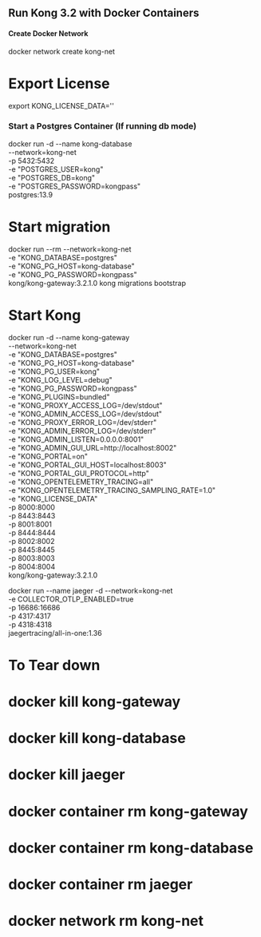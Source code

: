 ## Run Kong 3.2 with Docker Containers


#### Create Docker Network
docker network create kong-net

# Export License
export KONG_LICENSE_DATA=''

### Start a Postgres Container (If running db mode)
docker run -d --name kong-database \
  --network=kong-net \
  -p 5432:5432 \
  -e "POSTGRES_USER=kong" \
  -e "POSTGRES_DB=kong" \
  -e "POSTGRES_PASSWORD=kongpass" \
  postgres:13.9

# Start migration
docker run --rm --network=kong-net \
-e "KONG_DATABASE=postgres" \
-e "KONG_PG_HOST=kong-database" \
-e "KONG_PG_PASSWORD=kongpass" \
kong/kong-gateway:3.2.1.0 kong migrations bootstrap

# Start Kong
docker run -d --name kong-gateway \
--network=kong-net \
-e "KONG_DATABASE=postgres" \
-e "KONG_PG_HOST=kong-database" \
-e "KONG_PG_USER=kong" \
-e "KONG_LOG_LEVEL=debug" \
-e "KONG_PG_PASSWORD=kongpass" \
-e "KONG_PLUGINS=bundled" \
-e "KONG_PROXY_ACCESS_LOG=/dev/stdout" \
-e "KONG_ADMIN_ACCESS_LOG=/dev/stdout" \
-e "KONG_PROXY_ERROR_LOG=/dev/stderr" \
-e "KONG_ADMIN_ERROR_LOG=/dev/stderr" \
-e "KONG_ADMIN_LISTEN=0.0.0.0:8001" \
-e "KONG_ADMIN_GUI_URL=http://localhost:8002" \
-e "KONG_PORTAL=on" \
-e "KONG_PORTAL_GUI_HOST=localhost:8003" \
-e "KONG_PORTAL_GUI_PROTOCOL=http" \
-e "KONG_OPENTELEMETRY_TRACING=all" \
-e "KONG_OPENTELEMETRY_TRACING_SAMPLING_RATE=1.0" \
-e "KONG_LICENSE_DATA" \
-p 8000:8000 \
-p 8443:8443 \
-p 8001:8001 \
-p 8444:8444 \
-p 8002:8002 \
-p 8445:8445 \
-p 8003:8003 \
-p 8004:8004 \
kong/kong-gateway:3.2.1.0

docker run --name jaeger -d --network=kong-net \
  -e COLLECTOR_OTLP_ENABLED=true \
  -p 16686:16686 \
  -p 4317:4317 \
  -p 4318:4318 \
  jaegertracing/all-in-one:1.36


# To Tear down
# docker kill kong-gateway
# docker kill kong-database
# docker kill jaeger
# docker container rm kong-gateway
# docker container rm kong-database
# docker container rm jaeger
# docker network rm kong-net
